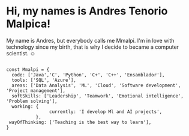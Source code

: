 # Hi, my names is Andres Tenorio Malpica!

My name is Andres, but everybody calls me Mmalpi. I'm in love with technology since my birth, that is why I decide to became a computer scientist. ☺

```

const Mmalpi = {
  code: ['Java','C', 'Python', 'C+', 'C++', 'Ensamblador'], 
  tools: ['SQL', 'Azure'],
  areas: ['Data Analysis', 'ML', 'Cloud', 'Software development', 'Project management'],
  softSkills: ['Leadership', 'Teamwork', 'Emotional intelligence', 'Problem solving'],
  working: {
                currently: 'I develop Ml and AI projects',
           },
 wayOfThinking: ['Teaching is the best way to learn'],
}
```
